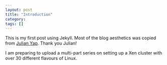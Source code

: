 ```yaml
---
layout: post
title: "Introduction"
category: 
tags: []
---
```


This is my first post using Jekyll. Most of the blog aesthetics was
copied from [Julian Yap](http://julianyap.com/). Thank you Julian!

I am preparing to upload a multi-part series on setting up a Xen
cluster with over 30 different flavours of Linux.
